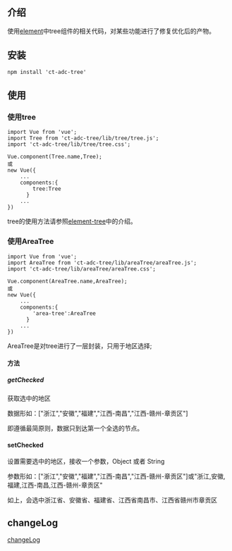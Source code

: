 ## 介绍

使用[element](https://github.com/ElemeFE/element)中tree组件的相关代码，对某些功能进行了修复优化后的产物。

## 安装

```
npm install 'ct-adc-tree'
```

## 使用

### 使用tree

```
import Vue from 'vue';
import Tree from 'ct-adc-tree/lib/tree/tree.js';
import 'ct-adc-tree/lib/tree/tree.css';

Vue.component(Tree.name,Tree);
或
new Vue({
    ...
    components:{
        tree:Tree
      }
    ...
})
```

tree的使用方法请参照[element-tree](http://localhost:8085/#/zh-CN/component/tree)中的介绍。

### 使用AreaTree

```
import Vue from 'vue';
import AreaTree from 'ct-adc-tree/lib/areaTree/areaTree.js';
import 'ct-adc-tree/lib/areaTree/areaTree.css';

Vue.component(AreaTree.name,AreaTree);
或
new Vue({
    ...
    components:{
        'area-tree':AreaTree
      }
    ...
})
```

AreaTree是对tree进行了一层封装，只用于地区选择;

#### 方法

##### getChecked

获取选中的地区

数据形如：["浙江","安徽","福建","江西-南昌","江西-赣州-章贡区"]

即遵循最简原则，数据只到达第一个全选的节点。

#### setChecked

设置需要选中的地区，接收一个参数，Object 或者 String

参数形如：["浙江","安徽","福建","江西-南昌","江西-赣州-章贡区"]或"浙江,安徽,福建,江西-南昌,江西-赣州-章贡区"

如上，会选中浙江省、安徽省、福建省、江西省南昌市、江西省赣州市章贡区


## changeLog

[changeLog](https://github.com/ct-adc/adc-tree/blob/master/changeLog.md)
